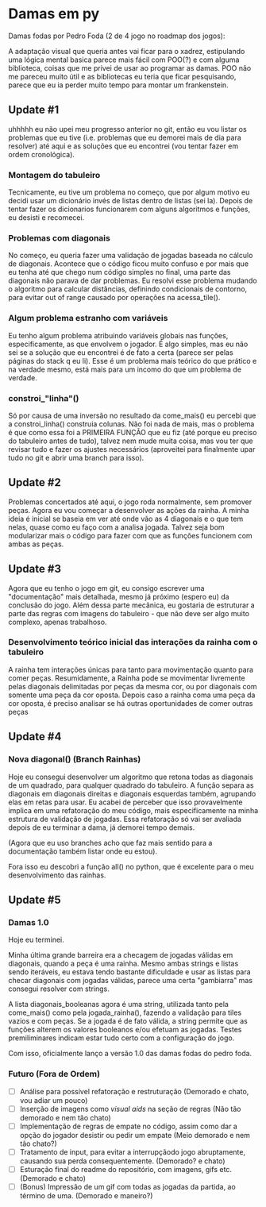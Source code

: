 # Damas em py

Damas fodas por Pedro Foda (2 de 4 jogo no roadmap dos jogos):

A adaptação visual que queria antes vai ficar para o xadrez, estipulando uma lógica mental basica parece mais fácil com POO(?) e com alguma biblioteca, coisas que me privei de usar ao programar as damas. POO não me pareceu muito útil e as bibliotecas eu teria que ficar pesquisando, parece que eu ia perder muito tempo para montar um frankenstein.

## Update #1

uhhhhh eu não upei meu progresso anterior no git, então eu vou listar os problemas que eu tive (i.e. problemas que eu demorei mais de dia para resolver) até aqui e as soluções que eu encontrei (vou tentar fazer em ordem cronológica).

### Montagem do tabuleiro

Tecnicamente, eu tive um problema no começo, que por algum motivo eu decidi usar um dicionário invés de listas dentro de listas (sei la). Depois de tentar fazer os dicionarios funcionarem com alguns algoritmos e funções, eu desisti e recomecei.

### Problemas com diagonais

No começo, eu queria fazer uma validação de jogadas baseada no cálculo de diagonais. Acontece que o código ficou muito confuso e por mais que eu tenha até que chego num código simples no final, uma parte das diagonais não parava de dar problemas. Eu resolvi esse problema mudando o algoritmo para calcular distâncias, definindo condicionais de contorno, para evitar out of range causado por operações na acessa_tile().

### Algum problema estranho com variáveis

Eu tenho algum problema atribuindo variáveis globais nas funções, especificamente, as que envolvem o jogador. É algo simples, mas eu não sei se a solução que eu encontrei é de fato a certa (parece ser pelas páginas do stack q eu li). Esse é um problema mais teórico do que prático e na verdade mesmo, está mais para um incomo do que um problema de verdade.

### constroi_"linha"()

Só por causa de uma inversão no resultado da come_mais() eu percebi que a constroi_linha() construia colunas. Não foi nada de mais, mas o problema é que como essa foi a PRIMEIRA FUNÇÃO que eu fiz (até porque eu preciso do tabuleiro antes de tudo), talvez nem mude muita coisa, mas vou ter que revisar tudo e fazer os ajustes necessários (aproveitei para finalmente upar tudo no git e abrir uma branch para isso).

## Update #2

Problemas concertados até aqui, o jogo roda normalmente, sem promover peças. Agora eu vou começar a desenvolver as ações da rainha. A minha ideia é inicial se baseia em ver até onde vão as 4 diagonais e o que tem nelas, quase como eu faço com a analisa jogada. Talvez seja bom modularizar mais o código para fazer com que as funções funcionem com ambas as peças.

## Update #3

Agora que eu tenho o jogo em git, eu consigo escrever uma "documentação" mais detalhada, mesmo já próximo (espero eu) da conclusão do jogo. Além dessa parte mecânica, eu gostaria de estruturar a parte das regras com imagens do tabuleiro - que não deve ser algo muito complexo, apenas trabalhoso.

### Desenvolvimento teórico inicial das interações da rainha com o tabuleiro

A rainha tem interações únicas para tanto para movimentação quanto para comer peças. Resumidamente, a Rainha pode se movimentar livremente pelas diagonais delimitadas por peças da mesma cor, ou por diagonais com somente uma peça da cor oposta. Depois caso a rainha coma uma peça da cor oposta, é preciso analisar se há outras oportunidades de comer outras peças

## Update #4

### Nova diagonal() (Branch Rainhas)

Hoje eu consegui desenvolver um algoritmo que retona todas as diagonais de um quadrado, para qualquer quadrado do tabuleiro. A função separa as diagonais em diagonais direitas e diagonais esquerdas também, agrupando elas em retas para usar. Eu acabei de perceber que isso provavelmente implica em uma refatoração do meu código, mais especificamente na minha estrutura de validação de jogadas. Essa refatoração só vai ser avaliada depois de eu terminar a dama, já demorei tempo demais.

(Agora que eu uso branches acho que faz mais sentido para a documentação também listar onde eu estou).

Fora isso eu descobri a função all() no python, que é excelente para o meu desenvolvimento das rainhas.


## Update #5

### Damas 1.0

Hoje eu terminei.

Minha última grande barreira era a checagem de jogadas válidas em diagonais, quando a peça é uma rainha. Mesmo ambas strings e listas sendo iteráveis, eu estava tendo bastante dificuldade e usar as listas para checar diagonais com jogadas válidas, parece uma certa "gambiarra" mas consegui resolver com strings.

A lista diagonais_booleanas agora é uma string, utilizada tanto pela come_mais() como pela jogada_rainha(), fazendo a validação para tiles vazios e com peças. Se a jogada é de fato válida, a string permite que as funções alterem os valores booleanos e/ou efetuam as jogadas. Testes premiliminares indicam estar tudo certo com a configuração do jogo.

Com isso, oficialmente lanço a versão 1.0 das damas fodas do pedro foda. 

### Futuro (Fora de Ordem)

- [ ] Análise para possível refatoração e restruturação (Demorado e chato, vou adiar um pouco)
- [ ] Inserção de imagens como _visual aids_ na seção de regras (Não tão demorado e nem tão chato)
- [ ] Implementação de regras de empate no código, assim como dar a opção do jogador desistir ou pedir um empate (Meio demorado e nem tão chato?)
- [ ] Tratamento de input, para evitar a interrupçãodo jogo abruptamente, causando sua perda consequentemente. (Demorado? e chato)
- [ ] Esturação final do readme do repositório, com imagens, gifs etc. (Demorado e chato) 
- [ ] (Bonus) Impressão de um gif com todas as jogadas da partida, ao término de uma. (Demorado e maneiro?)